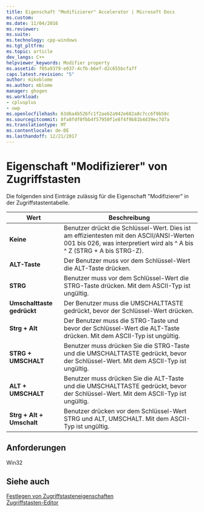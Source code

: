 ```yaml
---
title: Eigenschaft "Modifizierer" Accelerator | Microsoft Docs
ms.custom: 
ms.date: 11/04/2016
ms.reviewer: 
ms.suite: 
ms.technology: cpp-windows
ms.tgt_pltfrm: 
ms.topic: article
dev_langs: C++
helpviewer_keywords: Modifier property
ms.assetid: f05a9379-e037-4cfb-b6ef-d2c655bcfa7f
caps.latest.revision: "5"
author: mikeblome
ms.author: mblome
manager: ghogen
ms.workload:
- cplusplus
- uwp
ms.openlocfilehash: 63d6a4b526fc1f2aeb2a942e682a8c7cc6f9b58c
ms.sourcegitcommit: 8fa8fdf0fbb4f57950f1e8f4f9b81b4d39ec7d7a
ms.translationtype: MT
ms.contentlocale: de-DE
ms.lasthandoff: 12/21/2017
---
```

# <a name="accelerator-modifier-property"></a>Eigenschaft "Modifizierer" von Zugriffstasten
Die folgenden sind Einträge zulässig für die Eigenschaft "Modifizierer" in der Zugriffstastentabelle.  
  
|Wert|Beschreibung|  
|-----------|-----------------|  
|**Keine**|Benutzer drückt die Schlüssel-Wert. Dies ist am effizientesten mit den ASCII/ANSI-Werten 001 bis 026, was interpretiert wird als ^ A bis ^ Z (STRG + A bis STRG-Z).|  
|**ALT-Taste**|Der Benutzer muss vor dem Schlüssel-Wert die ALT-Taste drücken.|  
|**STRG**|Benutzer muss vor dem Schlüssel-Wert die STRG-Taste drücken. Mit dem ASCII-Typ ist ungültig.|  
|**Umschalttaste gedrückt**|Der Benutzer muss die UMSCHALTTASTE gedrückt, bevor der Schlüssel-Wert drücken.|  
|**Strg + Alt**|Der Benutzer muss die STRG-Taste und bevor der Schlüssel-Wert die ALT-Taste drücken. Mit dem ASCII-Typ ist ungültig.|  
|**STRG + UMSCHALT**|Benutzer muss drücken Sie die STRG-Taste und die UMSCHALTTASTE gedrückt, bevor der Schlüssel-Wert. Mit dem ASCII-Typ ist ungültig.|  
|**ALT + UMSCHALT**|Benutzer muss drücken Sie die ALT-Taste und die UMSCHALTTASTE gedrückt, bevor der Schlüssel-Wert. Mit dem ASCII-Typ ist ungültig.|  
|**Strg + Alt + Umschalt**|Benutzer drücken vor dem Schlüssel-Wert STRG und ALT, UMSCHALT. Mit dem ASCII-Typ ist ungültig.|  
  
## <a name="requirements"></a>Anforderungen  
 Win32  
  
## <a name="see-also"></a>Siehe auch  
 [Festlegen von Zugriffstasteneigenschaften](../windows/setting-accelerator-properties.md)   
 [Zugriffstasten-Editor](../windows/accelerator-editor.md)